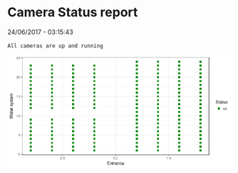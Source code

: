 Camera Status report
================
24/06/2017 - 03:15:43

    All cameras are up and running

![](camreport_files/figure-markdown_github/unnamed-chunk-2-1.png)
